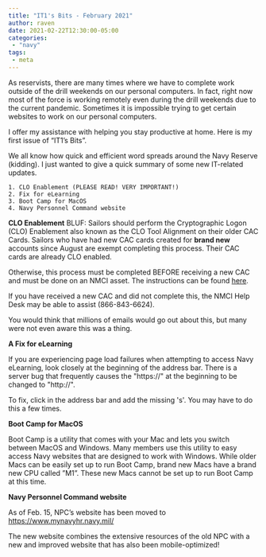 ```yaml
---
title: "IT1's Bits - February 2021"
author: raven
date: 2021-02-22T12:30:00-05:00
categories:
 - "navy"
tags:
 - meta 
---
```


As reservists, there are many times where we have to complete work outside of the drill weekends on our personal computers. In fact, right now most of the force is working remotely even during the drill weekends due to the current pandemic. Sometimes it is impossible trying to get certain websites to work on our personal computers.

I offer my assistance with helping you stay productive at home. Here is my first issue of “IT1’s Bits”.

<!--more-->

We all know how quick and efficient word spreads around the Navy Reserve (kidding). I just wanted to give a quick summary of some new IT-related updates. 

	1. CLO Enablement (PLEASE READ! VERY IMPORTANT!)
	2. Fix for eLearning
	3. Boot Camp for MacOS
	4. Navy Personnel Command website

**CLO Enablement**
BLUF: Sailors should perform the Cryptographic Logon (CLO) Enablement also known as the CLO Tool Alignment on their older CAC Cards. Sailors who have had new CAC cards created for **brand new** accounts since August are exempt completing this process. Their CAC cards are already CLO enabled.

Otherwise, this process must be completed BEFORE receiving a new CAC and must be done on an NMCI asset. The instructions can be found [here](https://www.thereserveforce.com/all/it-assistance/windows/).

If you have received a new CAC and did not complete this, the NMCI Help Desk may be able to assist (866-843-6624).

You would think that millions of emails would go out about this, but many were not even aware this was a thing.

**A Fix for eLearning**

If you are experiencing page load failures when attempting to access Navy eLearning, look closely at the beginning of the address bar. There is a server bug that frequently causes the "https://" at the beginning to be changed to "http://". 

To fix, click in the address bar and add the missing 's'. You may have to do this a few times.


**Boot Camp for MacOS**

Boot Camp is a utility that comes with your Mac and lets you switch between MacOS and Windows. Many members use this utility to easy access Navy websites that are designed to work with Windows. While older Macs can be easily set up to run Boot Camp, brand new Macs have a brand new CPU called ”M1”. These new Macs cannot be set up to run Boot Camp at this time.

**Navy Personnel Command website**

As of Feb. 15, NPC’s website has been moved to https://www.mynavyhr.navy.mil/

The new website combines the extensive resources of the old NPC with a new and improved website that has also been mobile-optimized!

